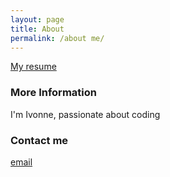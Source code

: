 ```yaml
---
layout: page
title: About
permalink: /about me/
---
```


[My resume](https://github.com/TiaIvonne/docs/blob/master/CV%20Ivonne%20Mendoza%20en%20-%20Documentos%20de%20Google.pdf)

### More Information

I'm Ivonne, passionate about coding

### Contact me

[email](mailto:iyanezm@gmail.com)